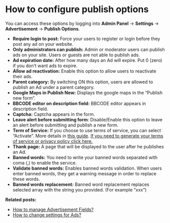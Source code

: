 # How to configure publish options

You can access these options by logging into **Admin Panel** ->  **Settings**  ->  **Advertisement**  ->  **Publish Options**.


-   **Require login to post:**  Force your users to register or login before they post any ad on your website.
-   **Only administrators can publish:**  Admin or moderator users can publish ads on your site. Users or guests are not able to publish ads.
-   **Ad expiration date:**  After how many days an Ad will expire. Put 0 (zero) if you don’t want ads to expire.
-   **Allow ad reactivation:**  Enable this option to allow users to reactivate their ads.
-   **Parent category:**  By switching ON this option, users are allowed to publish an Ad under a parent category.
-   **Google Maps in Publish New:**  Displays the google maps in the “Publish new form”.
-   **BBCODE editor on description field:**  BBCODE editor appears in description field.
-   **Captcha:**  Captcha appears in the form.
-   **Leave alert before submitting form**: Disable/Enable this option to leave an alert before submitting and publish a new form.
-   **Term of Service:**  If you choose to use terms of service, you can select “Activate”. More details in  [this guide](Content-Add-pages.md).  [If you need to generate your terms of service or privacy policy click here.](https://www.shareasale.com/r.cfm?b=854385&u=1782794&m=65338)
-   **Thank page:**  A page that will be displayed to the user after he publishes an Ad.
-   **Banned words:**  You need to write your banned words separated with coma (,) to enable the service.
-   **Validate banned words:**  Enables banned words validation. When users enter banned words, they get a warning message in order to replace these words.
-   **Banned words replacement:**  Banned word replacement replaces selected array with the string you provided. (For example “xxx”)

  
**Related posts:**

-   [How to manage Advertisement Fields?](Advertisement-manage-advertisement-fields.md)
-   [How to change settings for Ads?](Advertisement-change-settings-for-ads.md)




